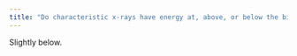 ```yaml
---
title: "Do characteristic x-rays have energy at, above, or below the binding energy?"
---
```

Slightly below.

